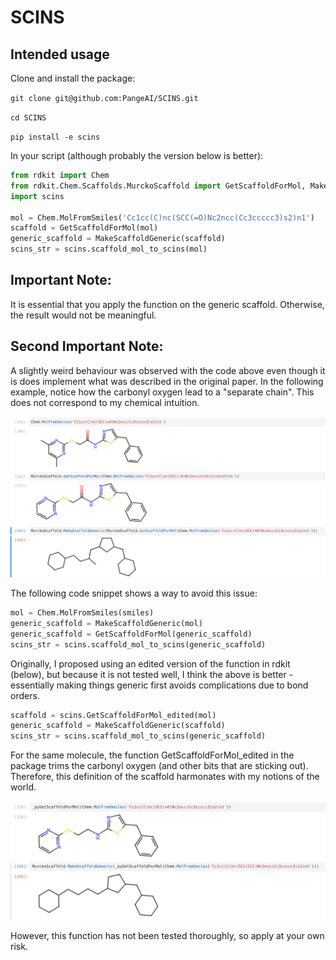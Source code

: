 # SCINS

## Intended usage

Clone and install the package:

`git clone git@github.com:PangeAI/SCINS.git`

`cd SCINS`

`pip install -e scins`

In your script (although probably the version below is better):

```python
from rdkit import Chem
from rdkit.Chem.Scaffolds.MurckoScaffold import GetScaffoldForMol, MakeScaffoldGeneric
import scins

mol = Chem.MolFromSmiles('Cc1cc(C)nc(SCC(=O)Nc2ncc(Cc3ccccc3)s2)n1')
scaffold = GetScaffoldForMol(mol)
generic_scaffold = MakeScaffoldGeneric(scaffold)
scins_str = scins.scaffold_mol_to_scins(mol)
```

## Important Note:

It is essential that you apply the function on
the generic scaffold. Otherwise, the result would not be meaningful.

## Second Important Note:

A slightly weird behaviour was observed with the code above even though
it is does implement what was described in the original paper. 
In the following example, notice how the carbonyl oxygen lead to a "separate chain". 
This does not correspond to my chemical intuition.

![alt text](assets/weird_scaffold_def.png "Figure 1")

The following code snippet shows a way to avoid this issue:

```python
mol = Chem.MolFromSmiles(smiles)
generic_scaffold = MakeScaffoldGeneric(mol)
generic_scaffold = GetScaffoldForMol(generic_scaffold)
scins_str = scins.scaffold_mol_to_scins(generic_scaffold)
```

Originally, I proposed using an edited version of the function in rdkit (below), but because it is not tested well, 
I think the above is better - essentially making things generic first avoids complications due to bond orders.

```python
scaffold = scins.GetScaffoldForMol_edited(mol)
generic_scaffold = MakeScaffoldGeneric(scaffold)
scins_str = scins.scaffold_mol_to_scins(generic_scaffold)
```
For the same molecule, the function GetScaffoldForMol_edited in the 
package trims the carbonyl oxygen (and other bits that are sticking out).
Therefore, this definition of the scaffold harmonates with my notions of the world.

![alt text](assets/better_scaffold_def.png "Figure 2")

However, this function has not been tested thoroughly, so apply at your own risk.
